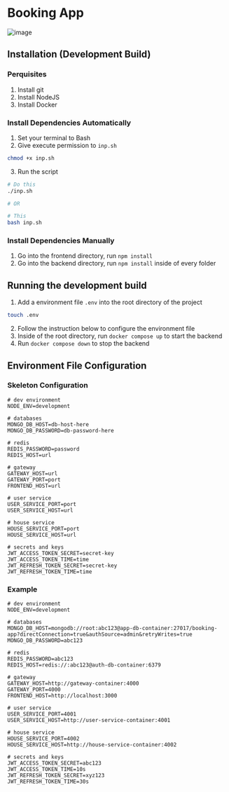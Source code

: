 # Booking App
![image](https://github.com/deepankarck2/Booking-app/assets/52084764/5357f1ff-f26b-421e-b111-21bbf450446a)

## Installation (Development Build)

### Perquisites
1. Install git
2. Install NodeJS
3. Install Docker

### Install Dependencies Automatically
1. Set your terminal to Bash
2. Give execute permission to `inp.sh`
```bash
chmod +x inp.sh
```
3. Run the script
```bash
# Do this
./inp.sh

# OR

# This
bash inp.sh
```
### Install Dependencies Manually
1. Go into the frontend directory, run `npm install`
2. Go into the backend directory, run `npm install` inside of every folder

## Running the development build
1. Add a environment file `.env` into the root directory of the project
```bash
touch .env
```
2. Follow the instruction below to configure the environment file
3. Inside of the root directory, run `docker compose up` to start the backend
4. Run `docker compose down` to stop the backend

## Environment File Configuration

### Skeleton Configuration
```
# dev environment
NODE_ENV=development

# databases
MONGO_DB_HOST=db-host-here
MONGO_DB_PASSWORD=db-password-here

# redis
REDIS_PASSWORD=password
REDIS_HOST=url

# gateway
GATEWAY_HOST=url
GATEWAY_PORT=port
FRONTEND_HOST=url

# user service
USER_SERVICE_PORT=port
USER_SERVICE_HOST=url

# house service
HOUSE_SERVICE_PORT=port
HOUSE_SERVICE_HOST=url

# secrets and keys
JWT_ACCESS_TOKEN_SECRET=secret-key
JWT_ACCESS_TOKEN_TIME=time
JWT_REFRESH_TOKEN_SECRET=secret-key
JWT_REFRESH_TOKEN_TIME=time
```

### Example
```
# dev environment
NODE_ENV=development

# databases
MONGO_DB_HOST=mongodb://root:abc123@app-db-container:27017/booking-app?directConnection=true&authSource=admin&retryWrites=true
MONGO_DB_PASSWORD=abc123

# redis
REDIS_PASSWORD=abc123
REDIS_HOST=redis://:abc123@auth-db-container:6379

# gateway
GATEWAY_HOST=http://gateway-container:4000
GATEWAY_PORT=4000
FRONTEND_HOST=http://localhost:3000

# user service
USER_SERVICE_PORT=4001
USER_SERVICE_HOST=http://user-service-container:4001

# house service
HOUSE_SERVICE_PORT=4002
HOUSE_SERVICE_HOST=http://house-service-container:4002

# secrets and keys
JWT_ACCESS_TOKEN_SECRET=abc123
JWT_ACCESS_TOKEN_TIME=10s
JWT_REFRESH_TOKEN_SECRET=xyz123
JWT_REFRESH_TOKEN_TIME=30s
```

